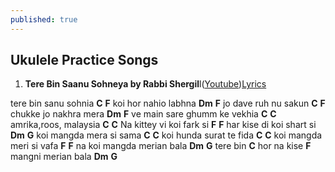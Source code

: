 ```yaml
---
published: true
---
```

## Ukulele Practice Songs


1. **Tere Bin Saanu Sohneya by Rabbi Shergil**l([Youtube](https://www.youtube.com/watch?v=4L_t2U8rMT4&ab_channel=NavleenKourMusic))[Lyrics](https://lyricstranslate.com/en/rabbi-shergill-tera-bin-sanu-soneya-lyrics.html)

tere bin sanu  sohnia
    **C**		 **F**
koi hor nahio  labhna
	**Dm**		 **F**
jo dave ruh nu  sakun
	**C**		 **F**
chukke jo nakhra mera
	**Dm**			**F**
ve main sare ghumm  ke vekhia
	 **C**			**C**
amrika,roos, malaysia
	**C**			**C**
Na kittey vi koi  fark si
	**F**				**F**
har kise di koi shart si
	**Dm**				**G**
koi mangda mera si sama
	**C**			**C**
koi hunda surat  te fida
	**C**		**C**
koi mangda  meri si vafa
	**F**			**F**
na koi mangda  merian bala
	**Dm**         **G**
tere bin
**C**
hor na kise
	**F**
mangni merian  bala
  **Dm**		   **G**




